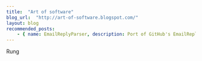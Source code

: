 ```yaml
---
title:  "Art of software"
blog_url:  "http://art-of-software.blogspot.com/"
layout: blog
recommended_posts:
    - { name: EmailReplyParser, description: Port of GitHub's EmailReplyParser library in PHP. }
---
```


Rung